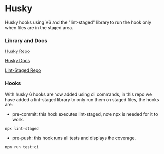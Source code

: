# Husky

Husky hooks using V6 and the "lint-staged" library to run the hook only when files are in the staged area. 

### Library and Docs

[Husky Repo](https://www.npmjs.com/package/husky)

[Husky Docs](https://typicode.github.io/husky/#/)

[Lint-Staged Repo](https://www.npmjs.com/package/lint-staged)

### Hooks

With husky 6 hooks are now added using cli commands, in this repo we have added a lint-staged library to only run them on staged files, the hooks are:

* pre-commit: this hook executes lint-staged, note npx is needed for it to work.

```
npx lint-staged
```

* pre-push: this hook runs all tests and displays the coverage.

```
npm run test:ci
```